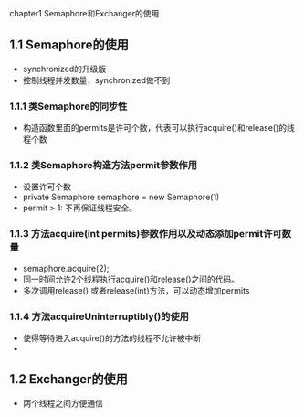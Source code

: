 chapter1 Semaphore和Exchanger的使用
## 1.1 Semaphore的使用
- synchronized的升级版
- 控制线程并发数量，synchronized做不到

### 1.1.1 类Semaphore的同步性
- 构造函数里面的permits是许可个数，代表可以执行acquire()和release()的线程个数

### 1.1.2 类Semaphore构造方法permit参数作用
- 设置许可个数
- private Semaphore semaphore = new Semaphore(1)
- permit > 1: 不再保证线程安全。

### 1.1.3 方法acquire(int permits)参数作用以及动态添加permit许可数量
- semaphore.acquire(2);
- 同一时间允许2个线程执行acquire()和release()之间的代码。
- 多次调用release() 或者release(int)方法，可以动态增加permits

### 1.1.4 方法acquireUninterruptibly()的使用
- 使得等待进入acquire()的方法的线程不允许被中断
- 
## 1.2 Exchanger的使用
- 两个线程之间方便通信
